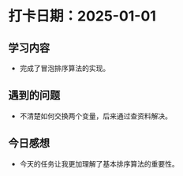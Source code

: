 # 打卡日期：2025-01-01

## 学习内容
- 完成了冒泡排序算法的实现。

## 遇到的问题
- 不清楚如何交换两个变量，后来通过查资料解决。

## 今日感想
- 今天的任务让我更加理解了基本排序算法的重要性。
